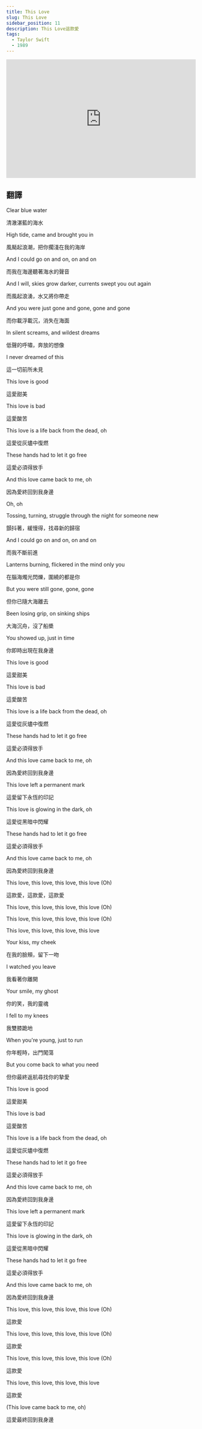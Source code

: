 ```yaml
---
title: This Love
slug: This Love
sidebar_position: 11
description: This Love這款愛
tags:
  - Taylor Swift
  - 1989
---
```


<iframe width="100%" height="315" src="https://www.youtube.com/embed/MWIMNAeGva4" title="YouTube video player" frameborder="0" allow="accelerometer; autoplay; clipboard-write; encrypted-media; gyroscope; picture-in-picture; web-share" allowfullscreen></iframe>


## 翻譯
Clear blue water

清澈湛藍的海水

High tide, came and brought you in

風颳起浪潮，把你擱淺在我的海岸

And I could go on and on, on and on

而我在海邊聽著海水的聲音

And I will, skies grow darker, currents swept you out again

而風起浪湧，水又將你帶走

And you were just gone and gone, gone and gone

而你載浮載沉，消失在海面

In silent screams, and wildest dreams

低聲的呼嘯，奔放的想像

I never dreamed of this

這一切前所未見

This love is good

這愛甜美

This love is bad

這愛酸苦

This love is a life back from the dead, oh

這愛從灰燼中復燃

These hands had to let it go free

這愛必須得放手

And this love came back to me, oh

因為愛終回到我身邊

Oh, oh

Tossing, turning, struggle through the night for someone new

顫抖著，緩慢得，找尋新的歸宿

And I could go on and on, on and on

而我不斷前進

Lanterns burning, flickered in the mind only you

在腦海燭光閃爍，圍繞的都是你

But you were still gone, gone, gone

但你已隨大海離去

Been losing grip, on sinking ships

大海沉舟，沒了船槳

You showed up, just in time

你即時出現在我身邊

This love is good

這愛甜美

This love is bad

這愛酸苦

This love is a life back from the dead, oh

這愛從灰燼中復燃

These hands had to let it go free

這愛必須得放手

And this love came back to me, oh

因為愛終回到我身邊

This love left a permanent mark

這愛留下永恆的印記

This love is glowing in the dark, oh

這愛從黑暗中閃耀

These hands had to let it go free

這愛必須得放手

And this love came back to me, oh

因為愛終回到我身邊

This love, this love, this love, this love (Oh)

這款愛，這款愛，這款愛

This love, this love, this love, this love (Oh)

This love, this love, this love, this love (Oh)

This love, this love, this love, this love

Your kiss, my cheek

在我的臉頰，留下一吻

I watched you leave

我看著你離開

Your smile, my ghost

你的笑，我的靈魂

I fell to my knees

我雙膝跪地

When you're young, just to run

你年輕時，出門闖蕩

But you come back to what you need

但你最終返航尋找你的摯愛

This love is good

這愛甜美

This love is bad

這愛酸苦

This love is a life back from the dead, oh

這愛從灰燼中復燃

These hands had to let it go free

這愛必須得放手

And this love came back to me, oh

因為愛終回到我身邊

This love left a permanent mark

這愛留下永恆的印記

This love is glowing in the dark, oh

這愛從黑暗中閃耀

These hands had to let it go free

這愛必須得放手

And this love came back to me, oh

因為愛終回到我身邊

This love, this love, this love, this love (Oh)

這款愛

This love, this love, this love, this love (Oh)

這款愛

This love, this love, this love, this love (Oh)

這款愛

This love, this love, this love, this love

這款愛

(This love came back to me, oh)

這愛最終回到我身邊